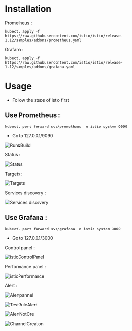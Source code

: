 # Installation

Prometheus :

```
kubectl apply -f https://raw.githubusercontent.com/istio/istio/release-1.12/samples/addons/prometheus.yaml
```

Grafana :

```
kubectl apply -f https://raw.githubusercontent.com/istio/istio/release-1.12/samples/addons/grafana.yaml
```

# Usage

- Follow the steps of istio first

## Use Prometheus :

```
kubectl port-forward svc/prometheus -n istio-system 9090
```

- Go to 127.0.0.1/9090

![Run&Build](/img/Run&BuildInfo.png)

Status :

![Status](/img/Status.png)

Targets :

![Targets](/img/TargetsProm.png)

Services discovery :

![Services discovery](/img/SvcDiscovery.png)

## Use Grafana :

```
kubectl port-forward svc/grafana -n istio-system 3000
```

- Go to 127.0.0.1/3000

Control panel :

![istioControlPanel](/img/istioControlPanel.png)

Performance panel :

![istioPerformance](/img/istioPerformance.png)

Alert :

![Alertpannel](/img/Alertpannel.png)

![TestRuleAlert](/img/TestRuleAlert.png)

![AlertNotCre](/img/AlertNotCre.png)

![ChannelCreation](/img/ChannelCreation.png)
